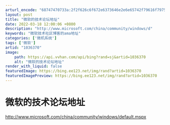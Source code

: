 ```yaml
---
arturl_encode: "68747470733a:2f2f626c6f672e6373646e2e6e65742f79616f7975616e3732:352f61727469636c652f64657461696c732f31303336333730"
layout: post
title: "微软的技术论坛地址"
date: 2022-03-18 12:00:06 +0800
description: "http://www.microsoft.com/china/community/windows/d"
keywords: "微软技术社区博客的ama地址"
categories: ['微机系统']
tags: ['微软']
artid: "1036370"
image:
    path: https://api.vvhan.com/api/bing?rand=sj&artid=1036370
    alt: "微软的技术论坛地址"
render_with_liquid: false
featuredImage: https://bing.ee123.net/img/rand?artid=1036370
featuredImagePreview: https://bing.ee123.net/img/rand?artid=1036370
---
```


# 微软的技术论坛地址

<http://www.microsoft.com/china/community/windows/default.mspx>